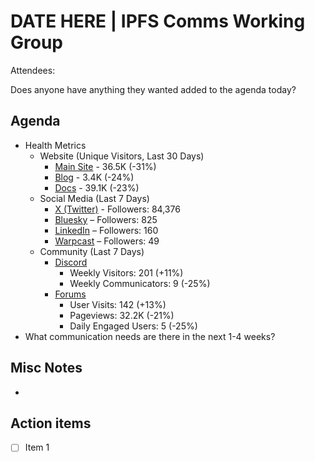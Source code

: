 # DATE HERE | IPFS Comms Working Group
Attendees:

Does anyone have anything they wanted added to the agenda today?

## Agenda

- Health Metrics
  - Website (Unique Visitors, Last 30 Days)
    - [Main Site](https://plausible.io/ipfs.tech) - 36.5K (-31%)
    - [Blog](https://plausible.io/blog.ipfs.tech) - 3.4K (-24%)
    - [Docs](https://plausible.io/docs.ipfs.tech) - 39.1K (-23%)
  - Social Media (Last 7 Days)
    - [X (Twitter)](https://twitter.com/IPFS) - Followers: 84,376
    - [Bluesky](https://bsky.app/profile/ipfs.tech) – Followers: 825
    - [LinkedIn](https://www.linkedin.com/company/ipfstech/) – Followers: 160
    - [Warpcast](https://warpcast.com/ipfs) – Followers: 49
  - Community (Last 7 Days)
    - [Discord](https://discord.gg/vj7qWuAyHY)
      - Weekly Visitors: 201 (+11%)
      - Weekly Communicators: 9 (-25%)
    - [Forums](https://discuss.ipfs.tech/)
      - User Visits: 142 (+13%)
      - Pageviews: 32.2K (-21%)
      - Daily Engaged Users: 5 (-25%)
- What communication needs are there in the next 1-4 weeks?

## Misc Notes
- 

## Action items
- [ ] Item 1
